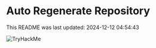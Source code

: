 # Auto Regenerate Repository

This README was last updated: 2024-12-12 04:54:43

 ![TryHackMe](https://tryhackme.com/badge/533634)